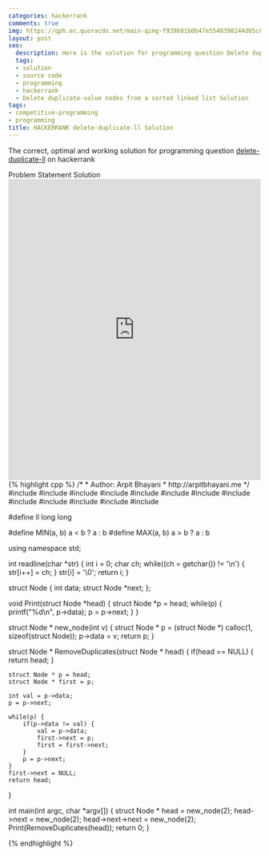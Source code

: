 ```yaml
---
categories: hackerrank
comments: true
img: https://qph.ec.quoracdn.net/main-qimg-f939681b0b47e5540398244db5c8966f?convert_to_webp=true
layout: post
seo:
  description: Here is the solution for programming question Delete duplicate-value nodes from a sorted linked list on hackerrank
  tags:
  - solution
  - source code
  - programming
  - hackerrank
  - Delete duplicate-value nodes from a sorted linked list Solution
tags:
- competitive-programming
- programming
title: HACKERRANK delete-duplicate-ll Solution
---
```

The correct, optimal and working solution for programming question [delete-duplicate-ll](https://www.hackerrank.com/challenges/delete-duplicate-value-nodes-from-a-sorted-linked-list) on hackerrank

<div class="ui secondary pointing large menu">
  <a class="grey item" data-tab="problem-statement">
    Problem Statement
  </a>
  <a class="active item grey" data-tab="solution">
    Solution
  </a>
</div>
<div class="ui bottom attached tab" data-tab="problem-statement">
    <iframe src="https://www.hackerrank.com/challenges/delete-duplicate-value-nodes-from-a-sorted-linked-list" width="100%" height="600px" style="overflow: scroll; border: none;"></iframe>
</div>
<div class="ui bottom attached active tab" data-tab="solution">
{% highlight cpp %}
/*
 *  Author: Arpit Bhayani
 *  http://arpitbhayani.me
 */
#include <cmath>
#include <cstdio>
#include <cstdlib>
#include <climits>
#include <deque>
#include <iostream>
#include <list>
#include <limits>
#include <map>
#include <queue>
#include <set>
#include <stack>
#include <vector>

#define ll long long

#define MIN(a, b) a < b ? a : b
#define MAX(a, b) a > b ? a : b

using namespace std;

int readline(char *str) {
    int i = 0;
    char ch;
    while((ch = getchar()) != '\n') {
        str[i++] = ch;
    }
    str[i] = '\0';
    return i;
}

struct Node {
    int data;
    struct Node *next;
};

void Print(struct Node *head) {
    struct Node *p = head;
    while(p) {
        printf("%d\n", p->data);
        p = p->next;
    }
}

struct Node * new_node(int v) {
    struct Node * p = (struct Node *) calloc(1, sizeof(struct Node));
    p->data = v;
    return p;
}

struct Node * RemoveDuplicates(struct Node * head) {
    if(head == NULL) {
        return head;
    }

    struct Node * p = head;
    struct Node * first = p;

    int val = p->data;
    p = p->next;

    while(p) {
        if(p->data != val) {
            val = p->data;
            first->next = p;
            first = first->next;
        }
        p = p->next;
    }
    first->next = NULL;
    return head;
}

int main(int argc, char *argv[]) {
    struct Node * head = new_node(2);
    head->next = new_node(2);
    head->next->next = new_node(2);
    Print(RemoveDuplicates(head));
    return 0;
}

{% endhighlight %}
</div>
